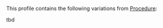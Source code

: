 This profile contains the following variations from [Procedure](http://hl7.org/fhir/R4/Procedure):

tbd